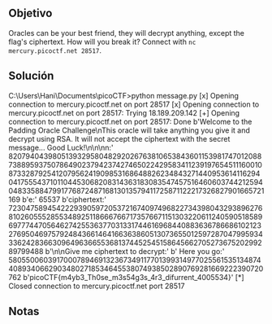 ## Objetivo
Oracles can be your best friend, they will decrypt anything, except the flag's ciphertext. How will you break it? Connect with `nc mercury.picoctf.net 28517`.
## Solución
C:\Users\Hani\Documents\picoCTF>python message.py
[x] Opening connection to mercury.picoctf.net on port 28517
[x] Opening connection to mercury.picoctf.net on port 28517: Trying 18.189.209.142
[+] Opening connection to mercury.picoctf.net on port 28517: Done
b'Welcome to the Padding Oracle Challenge\nThis oracle will take anything you give it and decrypt using RSA. It will not accept the ciphertext with the secret message... Good Luck!\n\n\nn:'
82079404398051393295804829202676381065384360115398174701208873889593750786490237942374274650224295834112391976545111600108733287925412079562419098531686488262348432714409536141162940417555437101104453068208314363183083547457516460603744212594048335884799177687248716813013579411725871122217326827901665721169
b'e:'
65537
b'ciphertext:'
72304758945422293905972053721674097496822734398043293896276810260555285534892511866676671735766711513032206112405905185896977744705646274255363770313317446169684408836367866861021232769504697579248436614641663638605130736550125972870479959343362428366309649636655368137445254515864566270527367520299289799488
b'\n\nGive me ciphertext to decrypt:'
b' Here you go:'
580550060391700078946913236734911770139931497702556153513487440893406629034802718534645538074938502890769281669222390720762
b'picoCTF{m4yb3_Th0se_m3s54g3s_4r3_difurrent_4005534}'
[*] Closed connection to mercury.picoctf.net port 28517
## Notas
